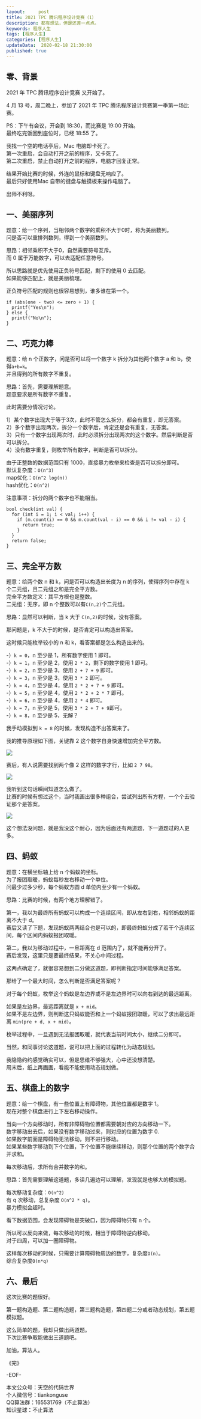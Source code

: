 ```yaml
---   
layout:     post  
title: 2021 TPC 腾讯程序设计竞赛（1）    
description: 都有想法，但是还差一点点。   
keywords: 程序人生  
tags: [程序人生]    
categories: [程序人生]  
updateData:  2020-02-18 21:30:00  
published: true  
---  
```



## 零、背景  


2021 年 TPC 腾讯程序设计竞赛 又开始了。  


4 月 13 号，周二晚上，参加了 2021 年 TPC 腾讯程序设计竞赛第一季第一场比赛。  


PS：下午有会议，开会到 18:30，而比赛是 19:00 开始。  
最终吃完饭回到座位时，已经 18:55 了。  


我找一个空的电话亭后，Mac 电脑却卡死了。  
第一次重启，会自动打开之前的程序，又卡死了。  
第二次重启，禁止自动打开之前的程序，电脑才回复正常。  


结果开始比赛的时候，外连的鼠标和键盘无响应了。  
最后只好使用Mac 自带的键盘与触摸板来操作电脑了。  


出师不利呀。  


## 一、美丽序列    


题意：给一个序列，当相邻两个数字的乘积不大于0时，称为美丽数列。  
问是否可以重排列数列，得到一个美丽数列。  


思路：相邻乘积不大于0，自然需要符号互斥。  
而 0 属于万能数字，可以去适配任意符号。  


所以思路就是优先使用正负符号匹配，剩下的使用 0 去匹配。  
如果能够匹配上，就是美丽梳理。  


正负符号匹配的规则也很容易想到，谁多谁在第一个。  


```
if (abs(one - two) <= zero + 1) {
  printf("Yes\n");
} else {
  printf("No\n");
}
```


## 二、巧克力棒  


题意：给 n 个正数字，问是否可以将一个数字 k 拆分为其他两个数字 a 和 b，使得`a+b=k`。  
并且得到的所有数字不重复。  


思路：首先，需要理解题意。  
题意要求是所有数字不重复。  


此时需要分情况讨论。  


1）某个数字出现大于等于3次，此时不管怎么拆分，都会有重复，即无答案。  
2）多个数字出现两次，拆分一个数字后，肯定还是会有重复，无答案。  
3）只有一个数字出现两次时，此时必须拆分出现两次的这个数字。然后判断是否可以拆分。  
4）没有数字重复，则枚举所有数字，判断是否可以拆分。  



由于正整数的数据范围只有 1000，直接暴力枚举来检查是否可以拆分即可。  
默认复杂度：`O(n^3)`  
map优化：`O(n^2 log(n))`  
hash优化：`O(n^2)`


注意事项：拆分的两个数字也不能相当。  


```
bool check(int val) {
  for (int i = 1; i < val; i++) {
    if (m.count(i) == 0 && m.count(val - i) == 0 && i != val - i) {
      return true;
    }
  }
  return false;
}
```

## 三、完全平方数  


题意：给两个数 n 和 k，问是否可以构造出长度为 n 的序列，使得序列中存在 k 个二元组，且二元组之和是完全平方数。  
完全平方数定义：其平方根也是整数。  
二元组：无序，即 n 个整数可以有`C(n,2)`个二元组。  


思路：显然可以判断，当 k 大于 `C(n,2)`的时候，没有答案。  


那问题是，k 不大于的时候，是否肯定可以构造出答案。  


这时候只能枚举较小的 n 和 k，看答案都是怎么构造出来的。  


-）`k = 0`，n 至少是 1，所有数字使用 1 即可。  
-）`k = 1`，n 至少是 2，使用 `2 * 2`，剩下的数字使用 1 即可。  
-）`k = 2`，n 至少是 3，使用 `2 + 7 + 9` 即可。  
-）`k = 3`，n 至少是 3，使用 `3 * 2` 即可。  
-）`k = 4`，n 至少是 4，使用 `2 * 2 + 7 + 9` 即可。  
-）`k = 5`，n 至少是 4，使用 `2 * 2 + 2 * 7` 即可。  
-）`k = 6`，n 至少是 4，使用 `2 * 4` 即可。  
-）`k = 7`，n 至少是 5，使用 `3 * 2 + 7 + 9`即可。  
-）`k = 8`，n 至少是 5，无解？  


我手动模拟到 `k = 8` 的时候，发现构造不出答案来了。  


我的推导原理如下图，关键靠 2 这个数字自身快速增加完全平方数。  


![](http://res.tiankonguse.com/images/2021/04/15/001.png)  


赛后，有人说需要找到两个像 2 这样的数字才行，比如 `2 7 98`。  


![](http://res.tiankonguse.com/images/2021/04/15/002.png)  


我听到这句话瞬间知道怎么做了。  
比赛的时候有想过这个，当时我画出很多种组合，尝试列出所有方程，一个个去验证那个是答案。  


![](http://res.tiankonguse.com/images/2021/04/15/003.png)  



这个想法没问题，就是我没这个耐心，因为后面还有两道题，下一道题过的人更多。  


## 四、蚂蚁  


题意：在横坐标轴上给 n 个蚂蚁的坐标。  
为了报团取暖，蚂蚁每秒左右移动一个单位。  
问最少过多少秒，每个蚂蚁方圆 d 单位内至少有一个蚂蚁。  


思路：比赛的时候，有两个地方理解错了。  


第一，我以为最终所有蚂蚁可以构成一个连续区间，即从左右到右，相邻蚂蚁的距离不大于 d。  
赛后又读了下题，发现蚂蚁两两结合也是可以的，即最终蚂蚁分成了若干个连续区间，每个区间内蚂蚁报团取暖。  


第二，我以为移动过程中，一旦距离在 d 范围内了，就不能再分开了。  
赛后发现，这里只是要最终结果，不关心中间过程。  


这两点确定了，就很容易想到二分做这道题，即判断指定时间能够满足答案。  


那给了一个最大时间，怎么判断是否满足答案呢？  


对于每个蚂蚁，枚举这个蚂蚁是左边界或不是左边界时可以向右到达的最远距离。  


如果是左边界，最远距离就是 `x + mid`。  
如果不是左边界，则判断这只蚂蚁能否和上一个蚂蚁报团取暖，可以了求出最远距离 `min(pre + d, x + mid)`。  


枚举过程中，一旦遇到无法报团取暖，就代表当前时间太小，继续二分即可。  


当然，和同事讨论这道题，说可以把上面的过程转化为动态规划。  


我隐隐约约感觉确实可以，但是思维不够强大，心中还没想清楚。  
周末后，纸上再画画，看能不能使用动态规划做。  


## 五、棋盘上的数字  


题意：给一个棋盘，有一些位置上有障碍物，其他位置都是数字 1。  
现在对整个棋盘进行上下左右移动操作。  


当向一个方向移动时，所有非障碍物位置都需要朝对应的方向移动一下。  
数字移动出去后，如果没有数字移动过来，则对应的位置为数字 0.  
如果数字前面是障碍物无法移动，则不进行移动。  
如果某些数字移动到下个位置，下个位置不能继续移动，则那个位置的两个数字合并求和。  


每次移动后，求所有合并数字的和。  



思路：首先需要理解这道题，多读几遍边可以理解，发现就是也够大的模拟题。  


每次移动复杂度：`O(n^2)`  
有 q 次移动，总复杂度 `O(n^2 * q)`。  
暴力模拟会超时。  


看下数据范围，会发现障碍物是突破口，因为障碍物只有 n 个。  


所以可以反向来做，每次移动的时候，相当于障碍物逆向移动。  
对于四周，可以加一圈障碍物。  


这样每次移动的时候，只需要计算障碍物周边的数字，复杂度`O(n)`。  
综合复杂度`O(n*q)`  


## 六、最后  


这次比赛的题很好。  


第一题构造题、第二题构造题，第三题构造题，第四题二分或者动态规划，第五题模拟题。  


这么简单的题，我却只做出两道题。  
下次比赛争取能做出三道题吧。  



加油，算法人。  


《完》  


-EOF-  



本文公众号：天空的代码世界  
个人微信号：tiankonguse  
QQ算法群：165531769（不止算法）  
知识星球：不止算法  

